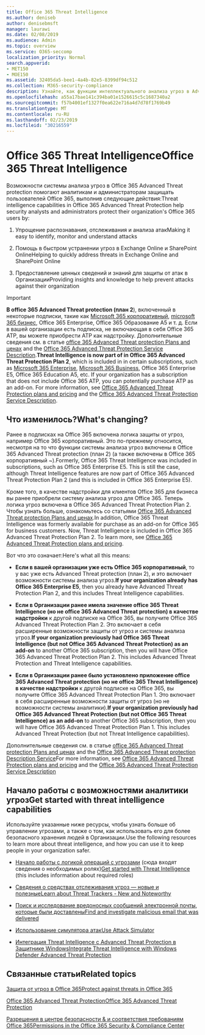 ```yaml
---
title: Office 365 Threat Intelligence
ms.author: deniseb
author: denisebmsft
manager: laurawi
ms.date: 02/08/2019
ms.audience: Admin
ms.topic: overview
ms.service: O365-seccomp
localization_priority: Normal
search.appverid:
- MET150
- MOE150
ms.assetid: 32405da5-bee1-4a4b-82e5-8399df94c512
ms.collection: M365-security-compliance
description: Узнайте, как функции интеллектуального анализа угроз в Advanced Threat protection помогают находить угрозы в Организации, отвечать на вредоносные программы, фишингы и другие атаки, обнаруженные в Office 365 от вашего имени, и искать индикаторы угроз.
ms.openlocfilehash: a55a17bae141c394ba01e1526615c5c1687340a2
ms.sourcegitcommit: f57b4001ef1327f0ea622e716a4d7d78f1769b49
ms.translationtype: MT
ms.contentlocale: ru-RU
ms.lasthandoff: 02/23/2019
ms.locfileid: "30216559"
---
```

# <a name="office-365-threat-intelligence"></a><span data-ttu-id="e5024-103">Office 365 Threat Intelligence</span><span class="sxs-lookup"><span data-stu-id="e5024-103">Office 365 Threat Intelligence</span></span>

<span data-ttu-id="e5024-104">Возможности системы анализа угроз в Office 365 Advanced Threat protection помогают аналитикам и администраторам защищать пользователей Office 365, выполнив следующие действия:</span><span class="sxs-lookup"><span data-stu-id="e5024-104">Threat intelligence capabilities in Office 365 Advanced Threat Protection help security analysts and administrators protect their organization's Office 365 users by:</span></span>
  
1. <span data-ttu-id="e5024-105">Упрощение распознавания, отслеживания и анализа атак</span><span class="sxs-lookup"><span data-stu-id="e5024-105">Making it easy to identify, monitor and understand attacks</span></span>
    
2. <span data-ttu-id="e5024-106">Помощь в быстром устранении угроз в Exchange Online и SharePoint Online</span><span class="sxs-lookup"><span data-stu-id="e5024-106">Helping to quickly address threats in Exchange Online and SharePoint Online</span></span>
    
3. <span data-ttu-id="e5024-107">Предоставление ценных сведений и знаний для защиты от атак в Организации</span><span class="sxs-lookup"><span data-stu-id="e5024-107">Providing insights and knowledge to help prevent attacks against their organization</span></span>
    
> [!IMPORTANT]
> <span data-ttu-id="e5024-p101">**В office 365 Advanced Threat protection (план 2**), включенный в некоторые подписки, такие как [Microsoft 365 корпоративный](https://www.microsoft.com/microsoft-365/enterprise/home), [microsoft 365 бизнес](https://www.microsoft.com/microsoft-365/business), Office 365 Enterprise, Office 365 Образование A5 и т. д. Если в вашей организации есть подписка, не включающая в себя Office 365 ATP, вы можете приобрести ATP как надстройку. Дополнительные сведения см. в статье [office 365 Advanced Threat protection Plans and ценах](https://products.office.com/exchange/advance-threat-protection) and the [Office 365 Advanced Threat Protection Service Description](https://docs.microsoft.com/en-us/office365/servicedescriptions/office-365-advanced-threat-protection-service-description#whats-new-in-office-365-advanced-threat-protection-atp).</span><span class="sxs-lookup"><span data-stu-id="e5024-p101">**Threat Intelligence is now part of in Office 365 Advanced Threat Protection Plan 2**, which is included in in certain subscriptions, such as [Microsoft 365 Enterprise](https://www.microsoft.com/microsoft-365/enterprise/home), [Microsoft 365 Business](https://www.microsoft.com/microsoft-365/business), Office 365 Enterprise E5, Office 365 Education A5, etc. If your organization has a subscription that does not include Office 365 ATP, you can potentially purchase ATP as an add-on. For more information, see [Office 365 Advanced Threat Protection plans and pricing](https://products.office.com/exchange/advance-threat-protection) and the [Office 365 Advanced Threat Protection Service Description](https://docs.microsoft.com/en-us/office365/servicedescriptions/office-365-advanced-threat-protection-service-description#whats-new-in-office-365-advanced-threat-protection-atp).</span></span> 
  
## <a name="whats-changing"></a><span data-ttu-id="e5024-110">Что изменилось?</span><span class="sxs-lookup"><span data-stu-id="e5024-110">What's changing?</span></span>

<span data-ttu-id="e5024-p102">Ранее в подписках на Office 365 включена логика защиты от угроз, например Office 365 корпоративный. Это по-прежнему относится, несмотря на то что функции системы анализа угроз включены в Office 365 Advanced Threat protection (план 2) (а также включены в Office 365 корпоративный ~).</span><span class="sxs-lookup"><span data-stu-id="e5024-p102">Formerly, Office 365 Threat Intelligence was included in subscriptions, such as Office 365 Enterprise E5. This is still the case, although Threat Intelligence features are now part of Office 365 Advanced Threat Protection Plan 2 (and this is included in Office 365 Enterprise E5).</span></span> 

<span data-ttu-id="e5024-p103">Кроме того, в качестве надстройки для клиентов Office 365 для бизнеса вы ранее приобрели систему анализа угроз для Office 365. Теперь логика угроз включена в Office 365 Advanced Threat Protection Plan 2. Чтобы узнать больше, ознакомьтесь со статьями [Office 365 Advanced Threat protection Plans and ценах](https://products.office.com/exchange/advance-threat-protection).</span><span class="sxs-lookup"><span data-stu-id="e5024-p103">In addition, Office 365 Threat Intelligence was formerly available for purchase as an add-on for Office 365 for business customers. Now, Threat Intelligence is included in Office 365 Advanced Threat Protection Plan 2. To learn more, see [Office 365 Advanced Threat Protection plans and pricing](https://products.office.com/exchange/advance-threat-protection).</span></span>

<span data-ttu-id="e5024-116">Вот что это означает:</span><span class="sxs-lookup"><span data-stu-id="e5024-116">Here's what all this means:</span></span>

- <span data-ttu-id="e5024-117">**Если в вашей организации уже есть Office 365 корпоративный**, то у вас уже есть Advanced Threat protection (план 2), и это включает возможности системы анализа угроз.</span><span class="sxs-lookup"><span data-stu-id="e5024-117">**If your organization already has Office 365 Enterprise E5**, then you already have Advanced Threat Protection Plan 2, and this includes Threat Intelligence capabilities.</span></span>

- <span data-ttu-id="e5024-p104">**Если в Организации ранее имела значение office 365 Threat Intelligence (но не office 365 Advanced Threat protection) в качестве надстройки** к другой подписке на Office 365, вы получите Office 365 Advanced Threat Protection Plan 2. Это включает в себя расширенные возможности защиты от угроз и системы анализа угроз.</span><span class="sxs-lookup"><span data-stu-id="e5024-p104">**If your organization previously had Office 365 Threat Intelligence (but not Office 365 Advanced Threat Protection) as an add-on** to another Office 365 subscription, then you will have Office 365 Advanced Threat Protection Plan 2. This includes Advanced Threat Protection and Threat Intelligence capabilities.</span></span> 

- <span data-ttu-id="e5024-p105">**Если в Организации ранее было установлено приложение office 365 Advanced Threat protection (но не office 365 Threat Intelligence) в качестве надстройки** к другой подписке на Office 365, вы получите Office 365 Advanced Threat Protection Plan 1. Это включает в себя расширенные возможности защиты от угроз (но не возможности системы аналитики).</span><span class="sxs-lookup"><span data-stu-id="e5024-p105">**If your organization previously had Office 365 Advanced Threat Protection (but not Office 365 Threat Intelligence) as an add-on** to another Office 365 subscription, then you will have Office 365 Advanced Threat Protection Plan 1. This includes Advanced Threat Protection (but not Threat Intelligence capabilities).</span></span>

<span data-ttu-id="e5024-122">Дополнительные сведения см. в статье [office 365 Advanced Threat protection Plans and ценах](https://products.office.com/exchange/advance-threat-protection) and the [Office 365 Advanced Threat protection Description Service](https://docs.microsoft.com/en-us/office365/servicedescriptions/office-365-advanced-threat-protection-service-description#whats-new-in-office-365-advanced-threat-protection-atp)</span><span class="sxs-lookup"><span data-stu-id="e5024-122">For more information, see [Office 365 Advanced Threat Protection plans and pricing](https://products.office.com/exchange/advance-threat-protection) and the [Office 365 Advanced Threat Protection Service Description](https://docs.microsoft.com/en-us/office365/servicedescriptions/office-365-advanced-threat-protection-service-description#whats-new-in-office-365-advanced-threat-protection-atp)</span></span>

## <a name="get-started-with-threat-intelligence-capabilities"></a><span data-ttu-id="e5024-123">Начало работы с возможностями аналитики угроз</span><span class="sxs-lookup"><span data-stu-id="e5024-123">Get started with threat intelligence capabilities</span></span>

<span data-ttu-id="e5024-124">Используйте указанные ниже ресурсы, чтобы узнать больше об управлении угрозами, а также о том, как использовать его для более безопасного хранения людей в Организации.</span><span class="sxs-lookup"><span data-stu-id="e5024-124">Use the following resources to learn more about threat intelligence, and how you can use it to keep people in your organization safer.</span></span>
  
- <span data-ttu-id="e5024-125">[Начало работы с логикой операций с угрозами](get-started-with-ti.md) (сюда входят сведения о необходимых ролях)</span><span class="sxs-lookup"><span data-stu-id="e5024-125">[Get started with Threat Intelligence](get-started-with-ti.md) (this includes information about required roles)</span></span> 
    
- [<span data-ttu-id="e5024-126">Сведения о средствах отслеживания угроз — новые и полезные</span><span class="sxs-lookup"><span data-stu-id="e5024-126">Learn about Threat Trackers - New and Noteworthy</span></span>](threat-trackers.md)
    
- [<span data-ttu-id="e5024-127">Поиск и исследование вредоносных сообщений электронной почты, которые были доставлены</span><span class="sxs-lookup"><span data-stu-id="e5024-127">Find and investigate malicious email that was delivered</span></span>](investigate-malicious-email-that-was-delivered.md)
    
- [<span data-ttu-id="e5024-128">Использование симулятора атак</span><span class="sxs-lookup"><span data-stu-id="e5024-128">Use Attack Simulator</span></span>](attack-simulator.md)
    
- [<span data-ttu-id="e5024-129">Интеграция Threat Intelligence с Advanced Threat Protection в Защитнике Windows</span><span class="sxs-lookup"><span data-stu-id="e5024-129">Integrate Threat Intelligence with Windows Defender Advanced Threat Protection</span></span>](integrate-office-365-ti-with-wdatp.md)
    
## <a name="related-topics"></a><span data-ttu-id="e5024-130">Связанные статьи</span><span class="sxs-lookup"><span data-stu-id="e5024-130">Related topics</span></span>

[<span data-ttu-id="e5024-131">Защита от угроз в Office 365</span><span class="sxs-lookup"><span data-stu-id="e5024-131">Protect against threats in Office 365</span></span>](protect-against-threats.md)
  
[<span data-ttu-id="e5024-132">Office 365 Advanced Threat Protection</span><span class="sxs-lookup"><span data-stu-id="e5024-132">Office 365 Advanced Threat Protection</span></span>](office-365-atp.md)
  
[<span data-ttu-id="e5024-133">Разрешения в центре безопасности &amp; и соответствия требованиям Office 365</span><span class="sxs-lookup"><span data-stu-id="e5024-133">Permissions in the Office 365 Security &amp; Compliance Center</span></span>](permissions-in-the-security-and-compliance-center.md)
  

